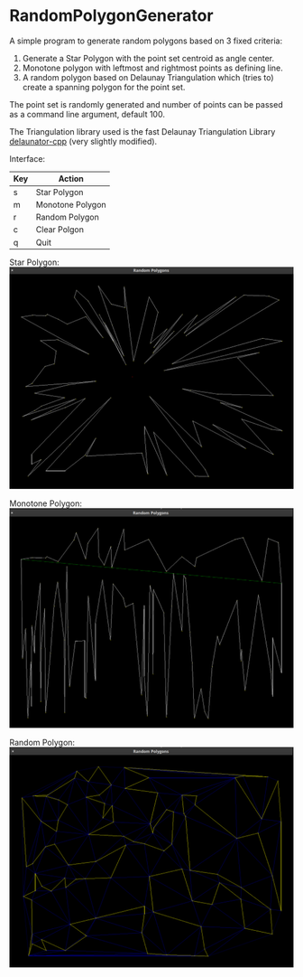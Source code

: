 # RandomPolygonGenerator
A simple program to generate random polygons based on 3 fixed criteria:

1. Generate a Star Polygon with the point set centroid as angle center.
2. Monotone polygon with leftmost and rightmost points as defining line.
3. A random polygon based on Delaunay Triangulation which (tries to) create a spanning polygon for the point set.

The point set is randomly generated and number of points can be passed as a command line argument, default 100.

The Triangulation library used is the fast Delaunay Triangulation Library [delaunator-cpp](https://github.com/delfrrr/delaunator-cpp) (very slightly modified).

Interface:

Key | Action
--- | ---
s | Star Polygon
m | Monotone Polygon
r | Random Polygon
c | Clear Polgon
q | Quit


Star Polygon:
![alt-text](https://raw.githubusercontent.com/KuZo1304/RandomPolygonGenerator/master/Star.png "Star Polygon")

Monotone Polygon:
![alt-text](https://raw.githubusercontent.com/KuZo1304/RandomPolygonGenerator/master/Mono.png "Monetone Polygon")

Random Polygon:
![alt-text](https://raw.githubusercontent.com/KuZo1304/RandomPolygonGenerator/master/Rand.png "Random Polygon")

